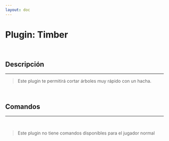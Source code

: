 ```yaml
---
layout: doc
---
```


# Plugin: Timber

<br/>

## Descripción
---

> Este plugin te permitirá cortar árboles muy rápido con un hacha.

<br/>


## Comandos
---

<br/>

> Este plugin no tiene comandos disponibles para el jugador normal